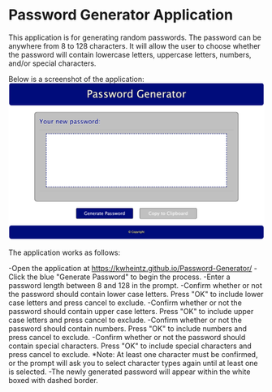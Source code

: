 # Password Generator Application

This application is for generating random passwords.  The password can be anywhere from 8 to 128 characters.  It will allow the user to choose whether the password will contain lowercase letters, uppercase letters, numbers, and/or special characters.


Below is a screenshot of the application:
![ScreenShot](PasswordGen-img.png)

The application works as follows:

-Open the application at https://kwheintz.github.io/Password-Generator/
-Click the blue "Generate Password" to begin the process.
-Enter a password length between 8 and 128 in the prompt.
-Confirm whether or not the password should contain lower case letters.  Press "OK" to include lower case letters and press cancel to exclude.
-Confirm whether or not the password should contain upper case letters.  Press "OK" to include upper case letters and press cancel to exclude.
-Confirm whether or not the password should contain numbers.  Press "OK" to include numbers and press cancel to exclude.
-Confirm whether or not the password should contain special characters.  Press "OK" to include special characters and press cancel to exclude.
        *Note: At least one character must be confirmed, or the prompt will ask you to select character types again until at least one is selected.
-The newly generated password will appear within the white boxed with dashed border.


